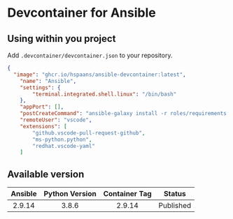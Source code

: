 # Devcontainer for Ansible

## Using within you project

Add `.devcontainer/devcontainer.json` to your repository.

```json
{
  "image": "ghcr.io/hspaans/ansible-devcontainer:latest",
	"name": "Ansible",
	"settings": {
		"terminal.integrated.shell.linux": "/bin/bash"
	},
	"appPort": [],
	"postCreateCommand": "ansible-galaxy install -r roles/requirements.yml",
	"remoteUser": "vscode",
	"extensions": [
 		"github.vscode-pull-request-github",
		"ms-python.python",
		"redhat.vscode-yaml"
	]

```

## Available version

| Ansible | Python Version | Container Tag | Status |
|:---:|:-----:|:-----:|:---------:|
| 2.9.14 | 3.8.6 | 2.9.14 | Published |
